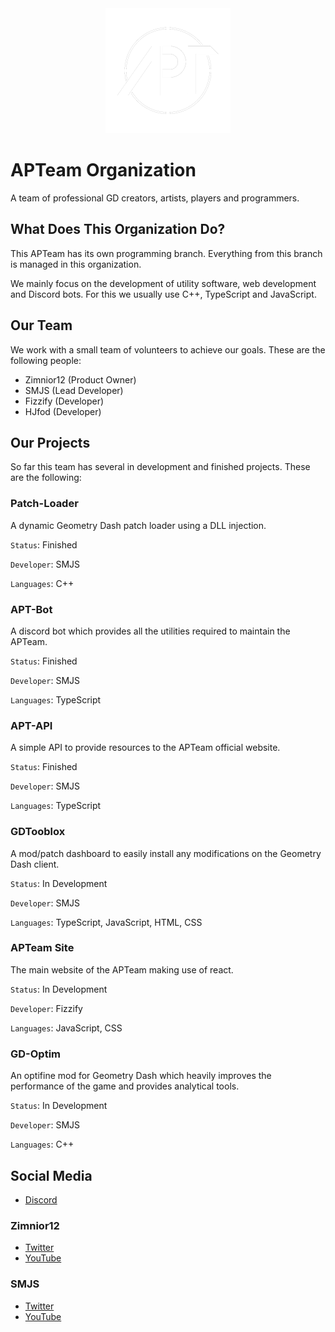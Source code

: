 <div align="center">
  <img width="200px" src="./assets/logo-ring-tr.png">
</div>

# APTeam Organization

A team of professional GD creators, artists, players and programmers.

## What Does This Organization Do?

This APTeam has its own programming branch. Everything from this branch is managed in this organization.

We mainly focus on the development of utility software, web development and Discord bots. For this we usually use C++, TypeScript and JavaScript.

## Our Team

We work with a small team of volunteers to achieve our goals. These are the following people:

- Zimnior12 (Product Owner)
- SMJS (Lead Developer)
- Fizzify (Developer)
- HJfod (Developer)

## Our Projects

So far this team has several in development and finished projects. These are the following:

### Patch-Loader

A dynamic Geometry Dash patch loader using a DLL injection.

`Status`: Finished

`Developer`: SMJS

`Languages`: C++

### APT-Bot

A discord bot which provides all the utilities required to maintain the APTeam.

`Status`: Finished

`Developer`: SMJS

`Languages`: TypeScript

### APT-API

A simple API to provide resources to the APTeam official website.

`Status`: Finished

`Developer`: SMJS

`Languages`: TypeScript

### GDTooblox

A mod/patch dashboard to easily install any modifications on the Geometry Dash client.

`Status`: In Development

`Developer`: SMJS

`Languages`: TypeScript, JavaScript, HTML, CSS

### APTeam Site

The main website of the APTeam making use of react.

`Status`: In Development

`Developer`: Fizzify

`Languages`: JavaScript, CSS

### GD-Optim

An optifine mod for Geometry Dash which heavily improves the performance of the game and provides analytical tools.

`Status`: In Development

`Developer`: SMJS

`Languages`: C++

## Social Media

- [Discord](https://discord.gg/YbVksz2)

### Zimnior12

- [Twitter](https://twitter.com/APTeamOfficial)
- [YouTube](https://youtube.com/c/GeometryDashZimnior12)

### SMJS

- [Twitter](https://twitter.com/SMJSGaming)
- [YouTube](https://youtube.com/c/SMJSProductions)
